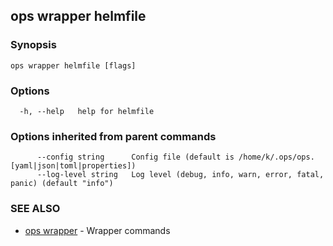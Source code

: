 ## ops wrapper helmfile



### Synopsis



```
ops wrapper helmfile [flags]
```

### Options

```
  -h, --help   help for helmfile
```

### Options inherited from parent commands

```
      --config string      Config file (default is /home/k/.ops/ops.[yaml|json|toml|properties])
      --log-level string   Log level (debug, info, warn, error, fatal, panic) (default "info")
```

### SEE ALSO

* [ops wrapper](ops_wrapper.md)	 - Wrapper commands

